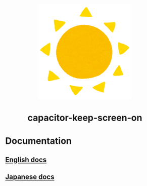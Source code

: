 <p align="center"><img src="./docs/logo.png" alt="Capacitor Keep Screen On logo"></p>
<h1 align="center">capacitor-keep-screen-on</h1>

# Documentation
## [English docs](https://github.com/go-u/capacitor-keep-screen-on/tree/master/docs/en)  
## [Japanese docs](https://github.com/go-u/capacitor-keep-screen-on/tree/master/docs/ja)
